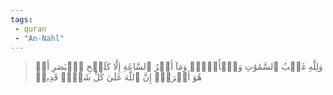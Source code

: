 ```yaml
---
tags: 
 - quran 
 - "An-Nahl"
---
```


> وَلِلَّهِ غَيۡبُ ٱلسَّمَٰوَٰتِ وَٱلۡأَرۡضِۚ وَمَآ أَمۡرُ ٱلسَّاعَةِ إِلَّا كَلَمۡحِ ٱلۡبَصَرِ أَوۡ هُوَ أَقۡرَبُۚ إِنَّ ٱللَّهَ عَلَىٰ كُلِّ شَيۡءٖ قَدِيرٞ
